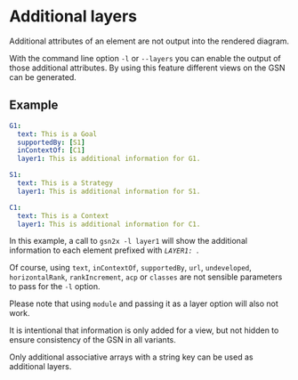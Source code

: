 
# Additional layers

Additional attributes of an element are not output into the rendered diagram.

With the command line option `-l` or `--layers` you can enable the output of those additional attributes.
By using this feature different views on the GSN can be generated.

## Example

```yaml
G1:
  text: This is a Goal
  supportedBy: [S1]
  inContextOf: [C1]
  layer1: This is additional information for G1.

S1:
  text: This is a Strategy
  layer1: This is additional information for S1.

C1: 
  text: This is a Context
  layer1: This is additional information for C1.
```

In this example, a call to `gsn2x -l layer1` will show the additional information to each element prefixed with _`LAYER1: `_.

Of course, using `text`, `inContextOf`, `supportedBy`, `url`, `undeveloped`, 
`horizontalRank`, `rankIncrement`, `acp` or `classes` are not sensible parameters to pass for the `-l` option. 

Please note that using `module` and passing it as a layer option will also not work. 

It is intentional that information is only added for a view, but not hidden to ensure consistency of the GSN in all variants.

Only additional associative arrays with a string key can be used as additional layers.
